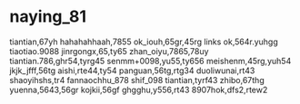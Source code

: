 # naying_81
tiantian,67yh
hahahahhaah,7855
ok_iouh,65gr,45rg
links ok,564r.yuhgg
tiaotiao.9088
jinrgongx,65,ty65
zhan_oiyu,7865,78uy
tiantian.786,ghr54,tyrg45
senmm+0098,yu55,ty656
meishenm,45rg,yuh54
jkjk_jfff,56tg
aishi,rte44,ty54
panguan,56tg,rtg34
duoliwunai,rt43
shaoyihshs,tr4
fannaochhu_878
shif_098
tiantian,tyrf43
zhibo,67thg
yuenna,5643,56gr
kojkii,56gf
ghgghu,y556,rt43
8907hok,dfs2,rtew2
